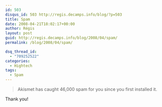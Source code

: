 ```yaml
---
id: 503
disqus_id: 503 http://regis.decamps.info/blog/?p=503
title: Spam
date: 2008-04-21T18:02:17+00:00
author: Régis
layout: post
guid: http://regis.decamps.info/blog/2008/04/spam/
permalink: /blog/2008/04/spam/

dsq_thread_id:
  - "709252522"
categories:
  - Hightech
tags:
  - Spam
---
```

> Akismet has caught 46,000 spam for you since you first installed it.

Thank you!
